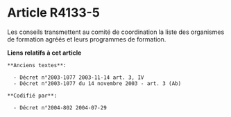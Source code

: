 # Article R4133-5

Les conseils transmettent au comité de coordination la liste des organismes de formation agréés et leurs programmes de
formation.

**Liens relatifs à cet article**

	**Anciens textes**:

	  - Décret n°2003-1077 2003-11-14 art. 3, IV
	  - Décret n°2003-1077 du 14 novembre 2003 - art. 3 (Ab)

	**Codifié par**:

	  - Décret n°2004-802 2004-07-29
